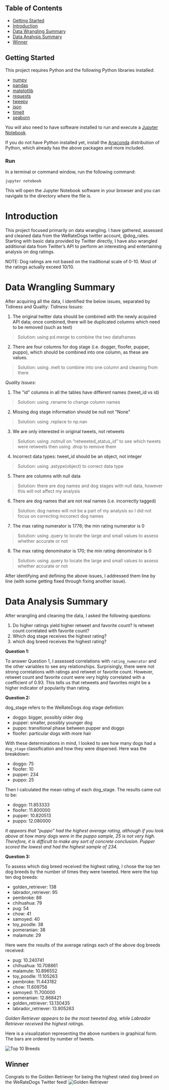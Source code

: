 ## Table of Contents
- [Getting Started](#getting-started)
- [Introduction](#intro)
- [Data Wrangling Summary](#wrangle)
- [Data Analysis Summary](#analysis)
- [Winner](#winner)

<a id='getting-started'></a>
## Getting Started

This project requires Python and the following Python libraries installed:

- [numpy](http://www.numpy.org/)
- [pandas](http://pandas.pydata.org/)
- [matplotlib](http://matplotlib.org/)
- [requests](http://docs.python-requests.org/en/master/)
- [tweepy](http://www.tweepy.org/)
- [json](https://docs.python.org/2/library/json.html)
- [timeit](https://docs.python.org/2/library/timeit.html)
- [seaborn](https://seaborn.pydata.org/)


You will also need to have software installed to run and execute a [Jupyter Notebook](https://jupyter.org/).

If you do not have Python installed yet, install the [Anaconda](https://www.anaconda.com/download/#macos) distribution of Python, which already has the above packages and more included.

### Run
In a terminal or command window, run the following command:

    jupyter notebook
    
This will open the Jupyter Notebook software in your browser and you can navigate to the directory where the file is.

<a id='intro'></a>
# Introduction

This project focused primarily on data wrangling. I have gathered, assessed and cleaned data from the WeRateDogs twitter account, @dog_rates. Starting with basic data provided by Twitter directly, I have also wrangled additional data from Twitter’s API to perform an interesting and entertaining analysis on dog ratings.

NOTE: Dog ratings are not based on the traditional scale of 0-10. Most of the ratings actually exceed 10/10.

<a id='wrangle'></a>
# Data Wrangling Summary

After acquiring all the data, I identified the below issues, separated by Tidiness and Quality:
*Tidiness Issues:*
1.	The original twitter data should be combined with the newly acquired API data; once combined, there will be duplicated columns which need to be removed (such as text) 
>Solution: using pd.merge to combine the two dataframes
2.	There are four columns for dog stage (i.e. dogger, floofer, pupper, puppo), which should be combined into one column, as these are values.
>Solution: using .melt to combine into one column and cleaning from there

*Quality Issues:*
1.	The "id" columns in all the tables have different names (tweet_id vs id)
>Solution: using .rename to change column names
2.	Missing dog stage information should be null not "None"
>Solution: using .replace to np.nan
3.	We are only interested in original tweets, not retweets  
>Solution: using .notnull on “retweeted_status_id” to see which tweets were retweets then using .drop to remove them
4.	Incorrect data types: tweet_id should be an object, not integer
>Solution: using .astype(object) to correct data type
5.	There are columns with null data 
>Solution: there are dog names and dog stages with null data, however this will not affect my analysis
6.	There are dog names that are not real names (i.e. incorrectly tagged)
>Solution: dog names will not be a part of my analysis so I did not focus on correcting inccorect dog names
7.	The max rating numerator is 1776; the min rating numerator is 0
>Solution: using .query to locate the large and small values to assess whether accurate or not
8.	The max rating denominator is 170; the min rating denominator is 0
>Solution: using .query to locate the large and small values to assess whether accurate or not

After identifying and defining the above issues, I addressed them line by line (with some getting fixed through fixing another issue). 

<a id='analysis'></a>
# Data Analysis Summary

After wrangling and cleaning the data, I asked the following questions:

1. Do higher ratings yield higher retweet and favorite count? Is retweet count correlated with favorite count?
2. Which dog stage receives the highest rating?
3. which dog breed receives the highest rating?

**Question 1:** 

To answer Question 1, I assessed correlations with `rating_numerator` and the other variables to see any relationships. Surprisingly, there were not strong correlations with ratings and retweet or favorite count. However, retweet count and favorite count were very highly correlated with a coefficient of 0.93. This tells us that retweets and favorites might be a higher indicator of popularity than rating.

**Question 2:** 

dog_stage refers to the WeRateDogs dog stage defintion: 
- doggo: bigger, possibly older dog
- pupper: smaller, possibly younger dog
- puppo: transitional phase between pupper and doggo
- floofer: particular dogs with more hair

With these determinations in mind, I looked to see how many dogs had a `dog_stage` classification and how they were dispersed. Here was the breakdown:
- doggo:       75
- floofer:     10
- pupper:     234
- puppo:       25

Then I calculated the mean rating of each dog_stage. The results came out to be:
- doggo:      11.853333
- floofer:    11.800000
- pupper:     10.820513
- puppo:      12.080000

*It appears that "puppo" had the highest average rating, although if you look above at how many dogs were in the puppo sample, 25 is not very high. Therefore, it is difficult to make any sort of concrete conclusion. Pupper scored the lowest and had the highest sample of 234.*

**Question 3:**

To assess which dog breed received the highest rating, I chose the top ten dog breeds by the number of times they were tweeted. Here were the top ten dog breeds:

- golden_retriever:      138
- labrador_retriever:     95
- pembroke:               88
- chihuahua:              79
- pug:                    54
- chow:                   41
- samoyed:                40
- toy_poodle:             38
- pomeranian:             38
- malamute:               29

Here were the results of the average ratings each of the above dog breeds received:

- pug:                   10.240741
- chihuahua:             10.708861
- malamute:              10.896552
- toy_poodle:            11.105263
- pembroke:              11.443182
- chow:                  11.609756
- samoyed:               11.700000
- pomeranian:            12.868421
- golden_retriever:      13.130435
- labrador_retriever:    13.905263

*Golden Retriever appears to be the most tweeted dog, while Labrador Retriever received the highest ratings.*

Here is a visualization representing the above numbers in graphical form. The bars are ordered by number of tweets.

![Top 10 Breeds](/Top10Breeds.png)

<a id='winner'></a>
## Winner

Congrats to the Golden Retriever for being the highest rated dog breed on the WeRateDogs Twitter feed!
![Golden Retriever](/golden_retriever.png)
